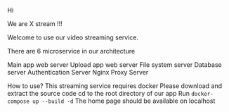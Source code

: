 Hi

We are X stream !!!

Welcome to use our video streaming service.

There are 6 microservice in our architecture

Main app web server
Upload app web server
File system server
Database server
Authentication Server
Nginx Proxy Server

How to use?
This streaming service requires docker
Please download and extract the source code
cd to the root directory of our app
Run `docker-compose up --build -d`
The home page should be available on localhost 


